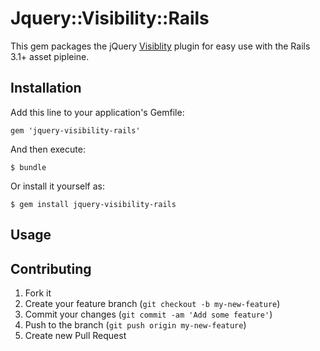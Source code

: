 # Jquery::Visibility::Rails

This gem packages the jQuery [Visiblity](https://github.com/mathiasbynens/jquery-visibility) plugin for easy use with the Rails 3.1+ asset pipleine.

## Installation

Add this line to your application's Gemfile:

    gem 'jquery-visibility-rails'

And then execute:

    $ bundle

Or install it yourself as:

    $ gem install jquery-visibility-rails

## Usage


## Contributing

1. Fork it
2. Create your feature branch (`git checkout -b my-new-feature`)
3. Commit your changes (`git commit -am 'Add some feature'`)
4. Push to the branch (`git push origin my-new-feature`)
5. Create new Pull Request
